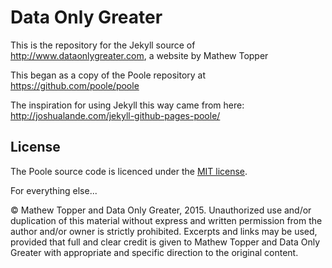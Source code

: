 # Data Only Greater

This is the repository for the Jekyll source of http://www.dataonlygreater.com, a website by Mathew Topper

This began as a copy of the Poole repository at https://github.com/poole/poole

The inspiration for using Jekyll this way came from here: http://joshualande.com/jekyll-github-pages-poole/

## License

The Poole source code is licenced under the [MIT license](LICENSE_Poole.md).

For everything else...

&copy; Mathew Topper and Data Only Greater, 2015. Unauthorized use and/or duplication of this material without express and written permission from the author and/or owner is strictly prohibited. Excerpts and links may be used, provided that full and clear credit is given to Mathew Topper and Data Only Greater with appropriate and specific direction to the original content.


